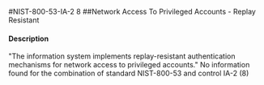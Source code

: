 #NIST-800-53-IA-2 8
##Network Access To Privileged Accounts - Replay Resistant
#### Description
"The information system implements replay-resistant authentication mechanisms for network access to privileged accounts."
No information found for the combination of standard NIST-800-53 and control IA-2 (8)
